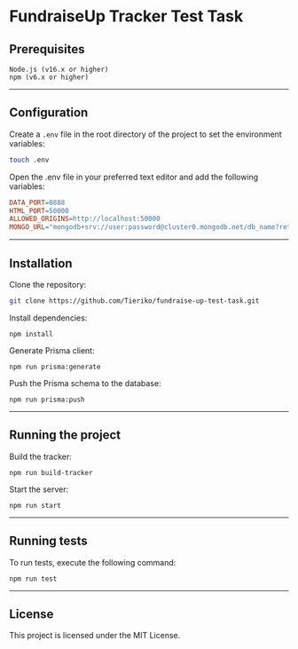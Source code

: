 # FundraiseUp Tracker Test Task

## Prerequisites
```
Node.js (v16.x or higher)
npm (v6.x or higher)
```
___

## Configuration

Create a `.env` file in the root directory of the project to set the environment variables:

```BASH
touch .env
```

Open the .env file in your preferred text editor and add the following variables:
```MAKEFILE
DATA_PORT=8888
HTML_PORT=50000
ALLOWED_ORIGINS=http://localhost:50000
MONGO_URL="mongodb+srv://user:password@cluster0.mongodb.net/db_name?retryWrites=true&w=majority"
```
___

## Installation

Clone the repository:

```BASH
git clone https://github.com/Tieriko/fundraise-up-test-task.git
```

Install dependencies:

```
npm install
```

Generate Prisma client:

```
npm run prisma:generate
```

Push the Prisma schema to the database:

```
npm run prisma:push
```
___

## Running the project

Build the tracker:

```
npm run build-tracker
```

Start the server:

```
npm run start
```
___

## Running tests

To run tests, execute the following command:

```
npm run test
```
___

## License

This project is licensed under the MIT License.
